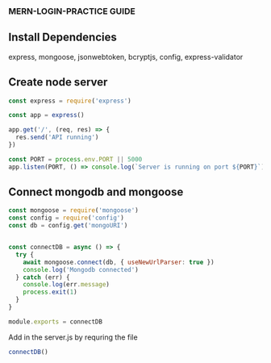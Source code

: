 ### MERN-LOGIN-PRACTICE GUIDE

## Install Dependencies
express, mongoose, jsonwebtoken, bcryptjs, config, express-validator 

## Create node server
```javascript
const express = require('express')

const app = express()

app.get('/', (req, res) => {
  res.send('API running')
})

const PORT = process.env.PORT || 5000
app.listen(PORT, () => console.log(`Server is running on port ${PORT}`))
```

## Connect mongodb and mongoose

```javascript
const mongoose = require('mongoose')
const config = require('config')
const db = config.get('mongoURI')


const connectDB = async () => {
  try {
    await mongoose.connect(db, { useNewUrlParser: true })
    console.log('Mongodb connected')
  } catch (err) {
    console.log(err.message)
    process.exit(1)
  }
}

module.exports = connectDB
```

Add in the server.js by requring the file
```javascript 
connectDB() 
```
